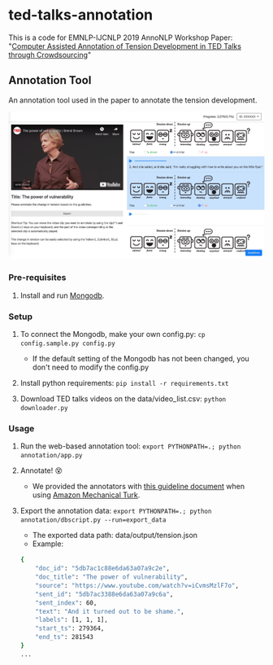 # ted-talks-annotation

This is a code for EMNLP-IJCNLP 2019 AnnoNLP Workshop Paper: "[Computer Assisted Annotation of Tension Development in TED Talks through Crowdsourcing](https://www.aclweb.org/anthology/D19-5906/)"

## Annotation Tool

An annotation tool used in the paper to annotate the tension development.

<img src="https://github.com/nlpcl-lab/ted-talks-annotation/raw/master/annotation/static/img/interface.jpg" width="600px">

### Pre-requisites

1. Install and run [Mongodb](https://www.mongodb.com/).

### Setup 

1. To connect the Mongodb, make your own config.py: `cp config.sample.py config.py`
    - If the default setting of the Mongodb has not been changed, you don't need to modify the config.py
    
2. Install python requirements: `pip install -r requirements.txt`

3. Download TED talks videos on the data/video_list.csv: `python downloader.py`

### Usage

1. Run the web-based annotation tool: `export PYTHONPATH=.; python annotation/app.py`

2. Annotate! 😵
    - We provided the annotators with [this guideline document](https://github.com/nlpcl-lab/ted-talks-annotation/blob/master/guideline_for_annotators.pdf) when using [Amazon Mechanical Turk](https://www.mturk.com).

3. Export the annotation data: `export PYTHONPATH=.; python annotation/dbscript.py --run=export_data`
    - The exported data path: data/output/tension.json
    - Example:
    ```bash
    {
        "doc_id": "5db7ac1c88e6da63a07a9c2e",
        "doc_title": "The power of vulnerability",
        "source": "https://www.youtube.com/watch?v=iCvmsMzlF7o",
        "sent_id": "5db7ac3388e6da63a07a9c6a",
        "sent_index": 60,
        "text": "And it turned out to be shame.",
        "labels": [1, 1, 1],
        "start_ts": 279364,
        "end_ts": 281543
    }
    ...
    ```
